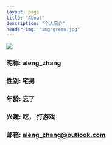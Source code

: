 ```yaml
---
layout: page
title: "About"
description: "个人简介"
header-img: "img/green.jpg"
---
```


![](https://github.com/aleng-zhang/aleng-zhang.github.io/blob/master/img/aleng.jpg)

### 昵称: aleng_zhang

### 性别: 宅男

### 年龄: 忘了

### 兴趣: 吃， 打游戏

### 邮箱: aleng_zhang@outlook.com